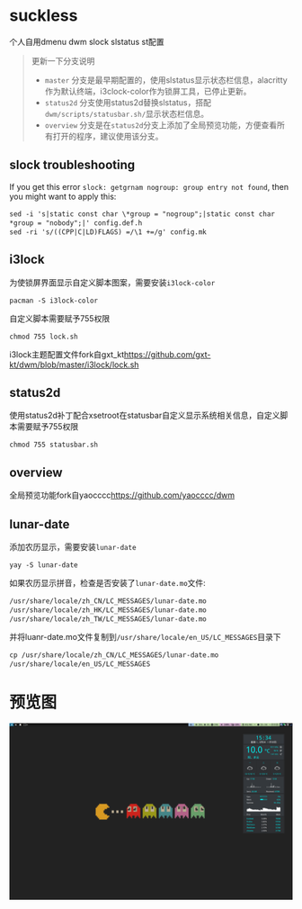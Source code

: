 # suckless
个人自用dmenu dwm slock slstatus st配置

>更新一下分支说明
>- `master` 分支是最早期配置的，使用slstatus显示状态栏信息，alacritty作为默认终端，i3clock-color作为锁屏工具，已停止更新。
>- `status2d` 分支使用status2d替换slstatus，搭配`dwm/scripts/statusbar.sh/`显示状态栏信息。
>- `overview` 分支是在`status2d`分支上添加了全局预览功能，方便查看所有打开的程序，建议使用该分支。

## slock troubleshooting
If you get this error `slock: getgrnam nogroup: group entry not found`, then you might want to apply this:
```shell
sed -i 's|static const char \*group = "nogroup";|static const char *group = "nobody";|' config.def.h
sed -ri 's/((CPP|C|LD)FLAGS) =/\1 +=/g' config.mk
```

## i3lock
为使锁屏界面显示自定义脚本图案，需要安装`i3lock-color`
```shell
pacman -S i3lock-color
```
自定义脚本需要赋予755权限
```shell
chmod 755 lock.sh
```
i3lock主题配置文件fork自gxt_kt<https://github.com/gxt-kt/dwm/blob/master/i3lock/lock.sh>

## status2d
使用status2d补丁配合xsetroot在statusbar自定义显示系统相关信息，自定义脚本需要赋予755权限
```shell
chmod 755 statusbar.sh
```
## overview
全局预览功能fork自yaocccc<https://github.com/yaocccc/dwm>

## lunar-date
添加农历显示，需要安装`lunar-date`
```shell
yay -S lunar-date
```
如果农历显示拼音，检查是否安装了`lunar-date.mo`文件:
```shell
/usr/share/locale/zh_CN/LC_MESSAGES/lunar-date.mo
/usr/share/locale/zh_HK/LC_MESSAGES/lunar-date.mo
/usr/share/locale/zh_TW/LC_MESSAGES/lunar-date.mo
```
并将luanr-date.mo文件复制到`/usr/share/locale/en_US/LC_MESSAGES`目录下
```shell
cp /usr/share/locale/zh_CN/LC_MESSAGES/lunar-date.mo /usr/share/locale/en_US/LC_MESSAGES
```
# 预览图
![image](https://github.com/sl903dj/suckless/blob/overview/2024-03-04_15-35.png)
